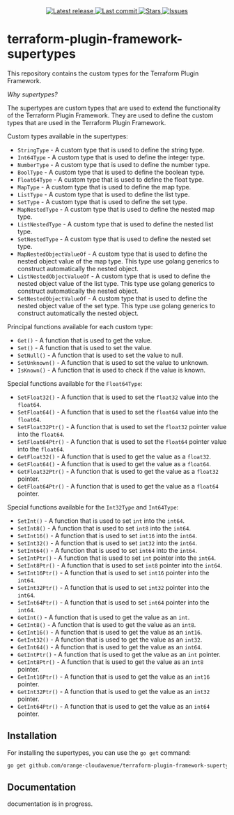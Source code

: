 <div align="center">
    <a href="https://github.com/orange-cloudavenue/terraform-plugin-framework-supertypes/releases/latest">
      <img alt="Latest release" src="https://img.shields.io/github/v/release/orange-cloudavenue/terraform-plugin-framework-supertypes?style=for-the-badge&logo=starship&color=C9CBFF&logoColor=D9E0EE&labelColor=302D41&include_prerelease&sort=semver" />
    </a>
    <a href="https://github.com/orange-cloudavenue/terraform-plugin-framework-supertypes/pulse">
      <img alt="Last commit" src="https://img.shields.io/github/last-commit/orange-cloudavenue/terraform-plugin-framework-supertypes?style=for-the-badge&logo=starship&color=8bd5ca&logoColor=D9E0EE&labelColor=302D41"/>
    </a>
    <a href="https://github.com/orange-cloudavenue/terraform-plugin-framework-supertypes/stargazers">
      <img alt="Stars" src="https://img.shields.io/github/stars/orange-cloudavenue/terraform-plugin-framework-supertypes?style=for-the-badge&logo=starship&color=c69ff5&logoColor=D9E0EE&labelColor=302D41" />
    </a>
    <a href="https://github.com/orange-cloudavenue/terraform-plugin-framework-supertypes/issues">
      <img alt="Issues" src="https://img.shields.io/github/issues/orange-cloudavenue/terraform-plugin-framework-supertypes?style=for-the-badge&logo=bilibili&color=F5E0DC&logoColor=D9E0EE&labelColor=302D41" />
    </a>
</div>

# terraform-plugin-framework-supertypes

This repository contains the custom types for the Terraform Plugin Framework.

*Why supertypes?*

The supertypes are custom types that are used to extend the functionality of the Terraform Plugin Framework. They are used to define the custom types that are used in the Terraform Plugin Framework.

Custom types available in the supertypes:

* `StringType` - A custom type that is used to define the string type.
* `Int64Type` - A custom type that is used to define the integer type.
* `NumberType` - A custom type that is used to define the number type.
* `BoolType` - A custom type that is used to define the boolean type.
* `Float64Type` - A custom type that is used to define the float type.
* `MapType` - A custom type that is used to define the map type.
* `ListType` - A custom type that is used to define the list type.
* `SetType` - A custom type that is used to define the set type.
* `MapNestedType` - A custom type that is used to define the nested map type.
* `ListNestedType` - A custom type that is used to define the nested list type.
* `SetNestedType` - A custom type that is used to define the nested set type.
* `MapNestedObjectValueOf` - A custom type that is used to define the nested object value of the map type. This type use golang generics to construct automatically the nested object.
* `ListNestedObjectValueOf` - A custom type that is used to define the nested object value of the list type. This type use golang generics to construct automatically the nested object.
* `SetNestedObjectValueOf` - A custom type that is used to define the nested object value of the set type. This type use golang generics to construct automatically the nested object.

Principal functions available for each custom type:

* `Get()` - A function that is used to get the value.
* `Set()` - A function that is used to set the value.
* `SetNull()` - A function that is used to set the value to null.
* `SetUnknown()` - A function that is used to set the value to unknown.
* `IsKnown()` - A function that is used to check if the value is known.

Special functions available for the `Float64Type`:

* `SetFloat32()` - A function that is used to set the `float32` value into the `float64`.
* `SetFloat64()` - A function that is used to set the `float64` value into the `float64`.
* `SetFloat32Ptr()` - A function that is used to set the `float32` pointer value into the `float64`.
* `SetFloat64Ptr()` - A function that is used to set the `float64` pointer value into the `float64`.
* `GetFloat32()` - A function that is used to get the value as a `float32`.
* `GetFloat64()` - A function that is used to get the value as a `float64`.
* `GetFloat32Ptr()` - A function that is used to get the value as a `float32` pointer.
* `GetFloat64Ptr()` - A function that is used to get the value as a `float64` pointer.

Special functions available for the `Int32Type` and `Int64Type`:

* `SetInt()` - A function that is used to set `int` into the `int64`.
* `SetInt8()` - A function that is used to set `int8` into the `int64`.
* `SetInt16()` - A function that is used to set `int16` into the `int64`.
* `SetInt32()` - A function that is used to set `int32` into the `int64`.
* `SetInt64()` - A function that is used to set `int64` into the `int64`.
* `SetIntPtr()` - A function that is used to set `int` pointer into the `int64`.
* `SetInt8Ptr()` - A function that is used to set `int8` pointer into the `int64`.
* `SetInt16Ptr()` - A function that is used to set `int16` pointer into the `int64`.
* `SetInt32Ptr()` - A function that is used to set `int32` pointer into the `int64`.
* `SetInt64Ptr()` - A function that is used to set `int64` pointer into the `int64`.
* `GetInt()` - A function that is used to get the value as an `int`.
* `GetInt8()` - A function that is used to get the value as an `int8`.
* `GetInt16()` - A function that is used to get the value as an `int16`.
* `GetInt32()` - A function that is used to get the value as an `int32`.
* `GetInt64()` - A function that is used to get the value as an `int64`.
* `GetIntPtr()` - A function that is used to get the value as an `int` pointer.
* `GetInt8Ptr()` - A function that is used to get the value as an `int8` pointer.
* `GetInt16Ptr()` - A function that is used to get the value as an `int16` pointer.
* `GetInt32Ptr()` - A function that is used to get the value as an `int32` pointer.
* `GetInt64Ptr()` - A function that is used to get the value as an `int64` pointer.

## Installation

For installing the supertypes, you can use the `go get` command:

```sh
go get github.com/orange-cloudavenue/terraform-plugin-framework-supertypes@latest
```

## Documentation

documentation is in progress.
